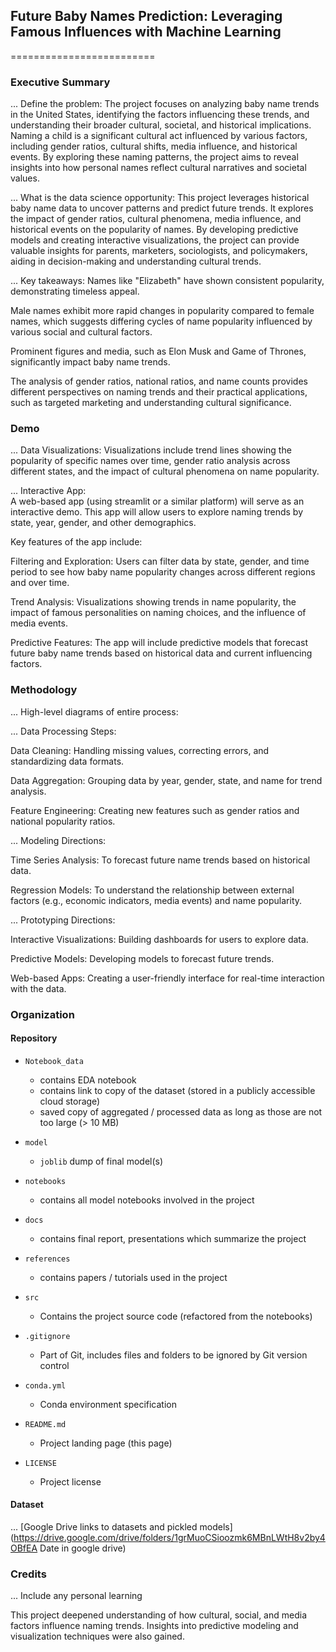 ## Future Baby Names Prediction: Leveraging Famous Influences with Machine Learning
=========================

### Executive Summary

... Define the problem:
The project focuses on analyzing baby name trends in the United States, identifying the factors influencing these trends, and understanding their broader cultural, societal, and historical implications. Naming a child is a significant cultural act influenced by various factors, including gender ratios, cultural shifts, media influence, and historical events. By exploring these naming patterns, the project aims to reveal insights into how personal names reflect cultural narratives and societal values.

... What is the data science opportunity:
This project leverages historical baby name data to uncover patterns and predict future trends. It explores the impact of gender ratios, cultural phenomena, media influence, and historical events on the popularity of names. By developing predictive models and creating interactive visualizations, the project can provide valuable insights for parents, marketers, sociologists, and policymakers, aiding in decision-making and understanding cultural trends.

... Key takeaways:
Names like "Elizabeth" have shown consistent popularity, demonstrating timeless appeal.

Male names exhibit more rapid changes in popularity compared to female names, which suggests differing cycles of name popularity influenced by various social and cultural factors.

Prominent figures and media, such as Elon Musk and Game of Thrones, significantly impact baby name trends.

The analysis of gender ratios, national ratios, and name counts provides different perspectives on naming trends and their practical applications, such as targeted marketing and understanding cultural significance.

### Demo

... Data Visualizations:
Visualizations include trend lines showing the popularity of specific names over time, gender ratio analysis across different states, and the impact of cultural phenomena on name popularity.

... Interactive App:\
A web-based app (using streamlit or a similar platform) will serve as an interactive demo. This app will allow users to explore naming trends by state, year, gender, and other demographics. 

Key features of the app include:

Filtering and Exploration: Users can filter data by state, gender, and time period to see how baby name popularity changes across different regions and over time.

Trend Analysis: Visualizations showing trends in name popularity, the impact of famous personalities on naming choices, and the influence of media events.

Predictive Features: The app will include predictive models that forecast future baby name trends based on historical data and current influencing factors.


### Methodology
... High-level diagrams of entire process:

... Data Processing Steps:

Data Cleaning: Handling missing values, correcting errors, and standardizing data formats.

Data Aggregation: Grouping data by year, gender, state, and name for trend analysis.

Feature Engineering: Creating new features such as gender ratios and national popularity ratios.

... Modeling Directions:

Time Series Analysis: To forecast future name trends based on historical data.

Regression Models: To understand the relationship between external factors (e.g., economic indicators, media events) and name popularity.

... Prototyping Directions:

Interactive Visualizations: Building dashboards for users to explore data.

Predictive Models: Developing models to forecast future trends.

Web-based Apps: Creating a user-friendly interface for real-time interaction with the data.


### Organization

#### Repository 

* `Notebook_data` 
    - contains EDA notebook
    - contains link to copy of the dataset (stored in a publicly accessible cloud storage)
    - saved copy of aggregated / processed data as long as those are not too large (> 10 MB)

* `model`
    - `joblib` dump of final model(s)

* `notebooks`
    - contains all model notebooks involved in the project

* `docs`
    - contains final report, presentations which summarize the project

* `references`
    - contains papers / tutorials used in the project

* `src`
    - Contains the project source code (refactored from the notebooks)

* `.gitignore`
    - Part of Git, includes files and folders to be ignored by Git version control

* `conda.yml`
    - Conda environment specification

* `README.md`
    - Project landing page (this page)

* `LICENSE`
    - Project license

#### Dataset

... [Google Drive links to datasets and pickled models](https://drive.google.com/drive/folders/1grMuoCSioozmk6MBnLWtH8v2by4OBfEA Date in google drive)

### Credits

... Include any personal learning

This project deepened understanding of how cultural, social, and media factors influence naming trends. Insights into predictive modeling and visualization techniques were also gained.
